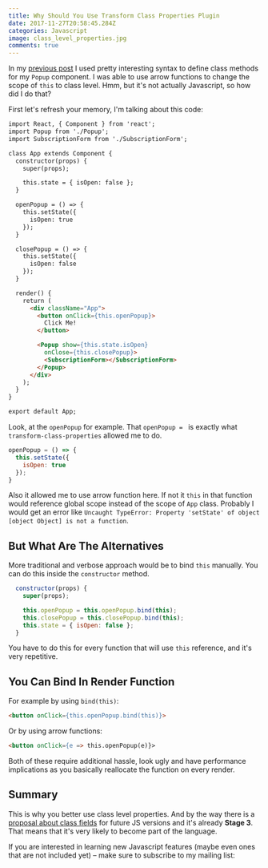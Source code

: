 ```yaml
---
title: Why Should You Use Transform Class Properties Plugin
date: 2017-11-27T20:58:45.284Z
categories: Javascript
image: class_level_properties.jpg
comments: true
---
```


In my [previous post](https://maksimivanov.com/posts/react-modal-window) I used pretty interesting syntax to define class methods for my `Popup` component. I was able to use arrow functions to change the scope of `this` to class level. Hmm, but it's not actually Javascript, so how did I do that?

First let's refresh your memory, I'm talking about this code:

```html
import React, { Component } from 'react';
import Popup from './Popup';
import SubscriptionForm from './SubscriptionForm';

class App extends Component {
  constructor(props) {
    super(props);

    this.state = { isOpen: false };
  }

  openPopup = () => {
    this.setState({
      isOpen: true
    });
  }

  closePopup = () => {
    this.setState({
      isOpen: false
    });
  }

  render() {
    return (
      <div className="App">
        <button onClick={this.openPopup}>
          Click Me!
        </button>

        <Popup show={this.state.isOpen}
          onClose={this.closePopup}>
          <SubscriptionForm></SubscriptionForm>
        </Popup>
      </div>
    );
  }
}

export default App;
```

Look, at the `openPopup` for example. That `openPopup = ` is exactly what `transform-class-properties` allowed me to do.

```js
openPopup = () => {
  this.setState({
    isOpen: true
  });
}
```

Also it allowed me to use arrow function here. If not it `this` in that function would reference global scope instead of the scope of `App` class. Probably I would get an error like `Uncaught TypeError: Property 'setState' of object [object Object] is not a function`.

## But What Are The Alternatives

More traditional and verbose approach would be to bind `this` manually. You can do this inside the `constructor` method.

```js
  constructor(props) {
    super(props);

    this.openPopup = this.openPopup.bind(this);
    this.closePopup = this.closePopup.bind(this);
    this.state = { isOpen: false };
  }
```

You have to do this for every function that will use `this` reference, and it's very repetitive.

## You Can Bind In Render Function

For example by using `bind(this)`:

```html
<button onClick={this.openPopup.bind(this)}>
```

Or by using arrow functions:

```html
<button onClick={e => this.openPopup(e)}>
```

Both of these require additional hassle, look ugly and have performance implications as you basically reallocate the function on every render.

## Summary

This is why you better use class level properties. And by the way there is a [proposal about class fields](https://github.com/tc39/proposal-class-fields) for future JS versions and it's already __Stage 3__. That means that it's very likely to become part of the language.

If you are interested in learning new Javascript features (maybe even ones that are not included yet) – make sure to subscribe to my mailing list:

<p>
  <div id="root"></div>
  <script type="text/javascript" src="/assets/javascripts/bundle.js" charset="utf-8"></script>
</p>
